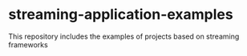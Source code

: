# streaming-application-examples
This repository includes the examples  of projects based on streaming frameworks

